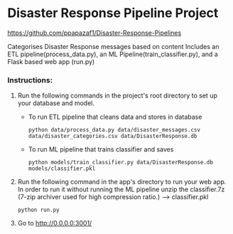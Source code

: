 # Disaster Response Pipeline Project

https://github.com/ppapazaf1/Disaster-Response-Pipelines

Categorises Disaster Response messages based on content
Includes an ETL pipeline(process_data.py), an ML Pipeline(train_classifier.py), and a Flask based web app (run.py)

### Instructions:
1. Run the following commands in the project's root directory to set up your database and model.

    - To run ETL pipeline that cleans data and stores in database
	
        `python data/process_data.py data/disaster_messages.csv data/disaster_categories.csv data/DisasterResponse.db`
    - To run ML pipeline that trains classifier and saves
	
        `python models/train_classifier.py data/DisasterResponse.db models/classifier.pkl`

2. Run the following command in the app's directory to run your web app. In order to run it without running the ML pipeline unzip the classifier.7z (7-zip archiver used for high compression ratio.) --> classifier.pkl

    `python run.py`

3. Go to http://0.0.0.0:3001/
